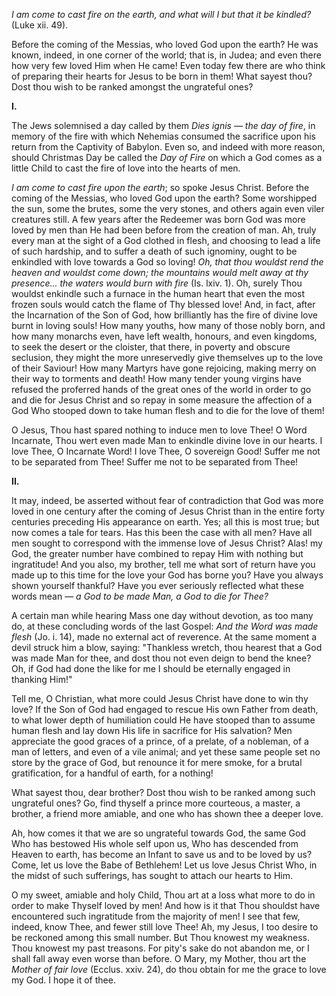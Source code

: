 
*I am come to cast fire on the earth, and what will I but that it be kindled?* (Luke xii. 49).

Before the coming of the Messias, who loved God upon the earth? He was known, indeed, in one corner of the world; that is, in Judea; and even there how very few loved Him when He came! Even today few there are who think of preparing their hearts for Jesus to be born in them! What sayest thou? Dost thou wish to be ranked amongst the ungrateful ones?

**I\.**

The Jews solemnised a day called by them *Dies ignis — the day of fire*, in memory of the fire with which Nehemias consumed the sacrifice upon his return from the Captivity of Babylon. Even so, and indeed with more reason, should Christmas Day be called the *Day of Fire* on which a God comes as a little Child to cast the fire of love into the hearts of men.

*I am come to cast fire upon the earth*; so spoke Jesus Christ. Before the coming of the Messias, who loved God upon the earth? Some worshipped the sun, some the brutes, some the very stones, and others again even viler creatures still. A few years after the Redeemer was born God was more loved by men than He had been before from the creation of man. Ah, truly every man at the sight of a God clothed in flesh, and choosing to lead a life of such hardship, and to suffer a death of such ignominy, ought to be enkindled with love towards a God so loving! *Oh, that thou wouldst rend the heaven and wouldst come down; the mountains would melt away at thy presence... the waters would burn with fire* (Is. lxiv. 1). Oh, surely Thou wouldst enkindle such a furnace in the human heart that even the most frozen souls would catch the flame of Thy blessed love! And, in fact, after the Incarnation of the Son of God, how brilliantly has the fire of divine love burnt in loving souls! How many youths, how many of those nobly born, and how many monarchs even, have left wealth, honours, and even kingdoms, to seek the desert or the cloister, that there, in poverty and obscure seclusion, they might the more unreservedly give themselves up to the love of their Saviour! How many Martyrs have gone rejoicing, making merry on their way to torments and death! How many tender young virgins have refused the proferred hands of the great ones of the world in order to go and die for Jesus Christ and so repay in some measure the affection of a God Who stooped down to take human flesh and to die for the love of them!

O Jesus, Thou hast spared nothing to induce men to love Thee! O Word Incarnate, Thou wert even made Man to enkindle divine love in our hearts. I love Thee, O Incarnate Word! I love Thee, O sovereign Good! Suffer me not to be separated from Thee! Suffer me not to be separated from Thee!

**II\.**

It may, indeed, be asserted without fear of contradiction that God was more loved in one century after the coming of Jesus Christ than in the entire forty centuries preceding His appearance on earth. Yes; all this is most true; but now comes a tale for tears. Has this been the case with all men? Have all men sought to correspond with the immense love of Jesus Christ? Alas! my God, the greater number have combined to repay Him with nothing but ingratitude! And you also, my brother, tell me what sort of return have you made up to this time for the love your God has borne you? Have you always shown yourself thankful? Have you ever seriously reflected what these words mean — *a God to be made Man, a God to die for Thee?*

A certain man while hearing Mass one day without devotion, as too many do, at these concluding words of the last Gospel: *And the Word was made flesh* (Jo. i. 14), made no external act of reverence. At the same moment a devil struck him a blow, saying: \"Thankless wretch, thou hearest that a God was made Man for thee, and dost thou not even deign to bend the knee? Oh, if God had done the like for me I should be eternally engaged in thanking Him!\"

Tell me, O Christian, what more could Jesus Christ have done to win thy love? If the Son of God had engaged to rescue His own Father from death, to what lower depth of humiliation could He have stooped than to assume human flesh and lay down His life in sacrifice for His salvation? Men appreciate the good graces of a prince, of a prelate, of a nobleman, of a man of letters, and even of a vile animal; and yet these same people set no store by the grace of God, but renounce it for mere smoke, for a brutal gratification, for a handful of earth, for a nothing!

What sayest thou, dear brother? Dost thou wish to be ranked among such ungrateful ones? Go, find thyself a prince more courteous, a master, a brother, a friend more amiable, and one who has shown thee a deeper love.

Ah, how comes it that we are so ungrateful towards God, the same God Who has bestowed His whole self upon us, Who has descended from Heaven to earth, has become an Infant to save us and to be loved by us? Come, let us love the Babe of Bethlehem! Let us love Jesus Christ Who, in the midst of such sufferings, has sought to attach our hearts to Him.

O my sweet, amiable and holy Child, Thou art at a loss what more to do in order to make Thyself loved by men! And how is it that Thou shouldst have encountered such ingratitude from the majority of men! I see that few, indeed, know Thee, and fewer still love Thee! Ah, my Jesus, I too desire to be reckoned among this small number. But Thou knowest my weakness. Thou knowest my past treasons. For pity\'s sake do not abandon me, or I shall fall away even worse than before. O Mary, my Mother, thou art the *Mother of fair love* (Ecclus. xxiv. 24), do thou obtain for me the grace to love my God. I hope it of thee.

